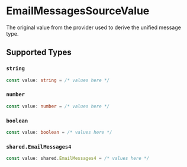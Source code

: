 # EmailMessagesSourceValue

The original value from the provider used to derive the unified message type.


## Supported Types

### `string`

```typescript
const value: string = /* values here */
```

### `number`

```typescript
const value: number = /* values here */
```

### `boolean`

```typescript
const value: boolean = /* values here */
```

### `shared.EmailMessages4`

```typescript
const value: shared.EmailMessages4 = /* values here */
```

